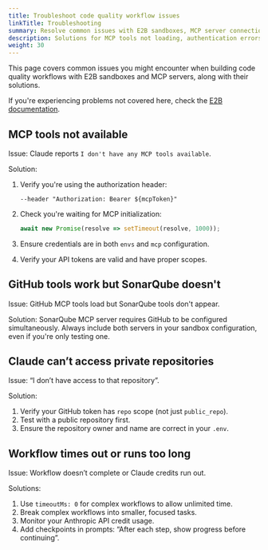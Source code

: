 ```yaml
---
title: Troubleshoot code quality workflow issues
linkTitle: Troubleshooting
summary: Resolve common issues with E2B sandboxes, MCP server connections, and GitHub/SonarQube integration.
description: Solutions for MCP tools not loading, authentication errors, permission issues, workflow timeouts, and other common problems when building code quality workflows with E2B.
weight: 30
---
```


This page covers common issues you might encounter when building code quality
workflows with E2B sandboxes and MCP servers, along with their solutions.

If you're experiencing problems not covered here, check the
[E2B documentation](https://e2b.dev/docs).

## MCP tools not available

Issue: Claude reports `I don't have any MCP tools available`.

Solution:

1. Verify you're using the authorization header:

    ```plaintext
    --header "Authorization: Bearer ${mcpToken}"
    ```

2. Check you're waiting for MCP initialization:

    ```javascript
    await new Promise(resolve => setTimeout(resolve, 1000));
    ```

3. Ensure credentials are in both `envs` and `mcp` configuration.
4. Verify your API tokens are valid and have proper scopes.

## GitHub tools work but SonarQube doesn't

Issue: GitHub MCP tools load but SonarQube tools don't appear.

Solution: SonarQube MCP server requires GitHub to be configured simultaneously.
Always include both servers in your sandbox configuration, even if you're only
testing one.

## Claude can’t access private repositories

Issue: “I don’t have access to that repository”.

Solution:

1. Verify your GitHub token has `repo` scope (not just `public_repo`).
2. Test with a public repository first.
3. Ensure the repository owner and name are correct in your `.env`.

## Workflow times out or runs too long

Issue: Workflow doesn’t complete or Claude credits run out.

Solutions:

1. Use `timeoutMs: 0` for complex workflows to allow unlimited time.
2. Break complex workflows into smaller, focused tasks.
3. Monitor your Anthropic API credit usage.
4. Add checkpoints in prompts: “After each step, show progress before continuing”.